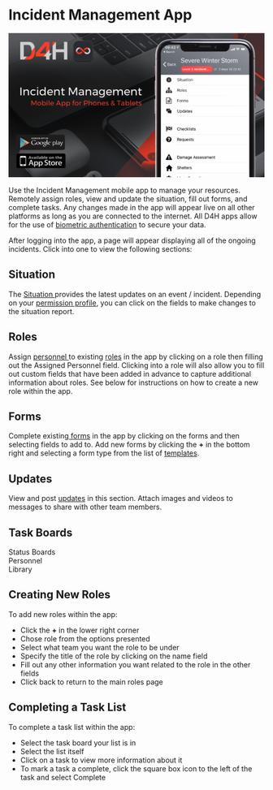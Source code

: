 # Incident Management App

![](../.gitbook/assets/incident-management-mobile-app.png)

Use the Incident Management mobile app to manage your resources.  Remotely assign roles, view and update the situation, fill out forms, and complete tasks. Any changes made in the app will appear live on all other platforms as long as you are connected to the internet. All D4H apps allow for the use of [biometric authentication](../shared-services/biometric-authentication.md) to secure your data.

After logging into the app, a page will appear displaying all of the ongoing incidents. Click into one to view the following sections:

## Situation

The [Situation ](situation/)provides the latest updates on an event / incident. Depending on your [permission profile](../user-access/permissions.md), you can click on the fields to make changes to the situation report. 

## Roles

Assign [personnel ](personnel/)to existing [roles](../personnel-and-training/roles/) in the app by clicking on a role then filling out the Assigned Personnel field. Clicking into a role will also allow you to fill out custom fields that have been added in advance to capture additional information about roles. See below for instructions on how to create a new role within the app. 

## Forms

Complete existing[ forms](forms/) in the app by clicking on the forms and then selecting fields to add to. Add new forms by clicking the **+** in the bottom right and selecting a form type from the list of [templates](admin-area/templates/).

## Updates

View and post [updates](updates/) in this section. Attach images and videos to messages to share with other team members. 

## Task Boards

  
Status Boards  
Personnel  
Library  


## Creating New Roles

To add new roles within the app:

* Click the **+** in the lower right corner
* Chose role from the options presented
* Select what team you want the role to be under
* Specify the title of the role by clicking on the name field
* Fill out any other information you want related to the role in the other fields
* Click back to return to the main roles page 

## Completing a Task List

To complete a task list within the app: 

* Select the task board your list is in
* Select the list itself
* Click on a task to view more information about it
* To mark a task a complete, click the square box icon to the left of the task and select Complete

